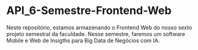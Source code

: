 # API_6-Semestre-Frontend-Web
Neste repositório, estamos armazenando o Frontend Web do nosso sexto projeto semestral da faculdade. Nesse semestre, faremos um software Mobile e Web de Insigths para Big Data de Negócios com IA.
